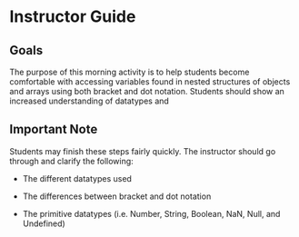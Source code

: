 # Instructor Guide

## Goals

The purpose of this morning activity is to help students become comfortable with accessing variables found in nested structures of objects and arrays using both bracket and dot notation. Students should show an increased understanding of datatypes and 

## Important Note

Students may finish these steps fairly quickly. The instructor should go through and clarify the following: 

- The different datatypes used

- The differences between bracket and dot notation

- The primitive datatypes (i.e. Number, String, Boolean, NaN, Null, and Undefined)